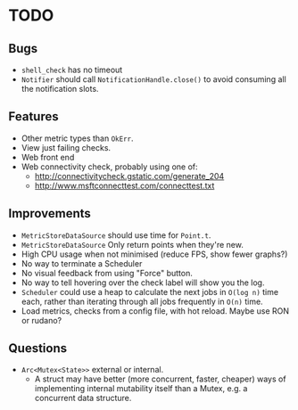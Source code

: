 # TODO

## Bugs

* `shell_check` has no timeout
* `Notifier` should call `NotificationHandle.close()` to avoid
  consuming all the notification slots.

## Features

* Other metric types than `OkErr`.
* View just failing checks.
* Web front end
* Web connectivity check, probably using one of:
  - http://connectivitycheck.gstatic.com/generate_204
  - http://www.msftconnecttest.com/connecttest.txt

## Improvements

* `MetricStoreDataSource` should use time for `Point.t`.
* `MetricStoreDataSource` Only return points when they're new.
* High CPU usage when not minimised (reduce FPS, show fewer graphs?)
* No way to terminate a Scheduler
* No visual feedback from using "Force" button.
* No way to tell hovering over the check label will show you the log.
* `Scheduler` could use a heap to calculate the next jobs in
  `O(log n)` time each, rather than iterating through all jobs frequently in
  `O(n)` time.
* Load metrics, checks from a config file, with hot reload. Maybe use RON or rudano?

## Questions

* `Arc<Mutex<State>>` external or internal.
  - A struct may have better (more concurrent, faster, cheaper) ways
    of implementing internal mutability itself than a Mutex, e.g. a
    concurrent data structure.
